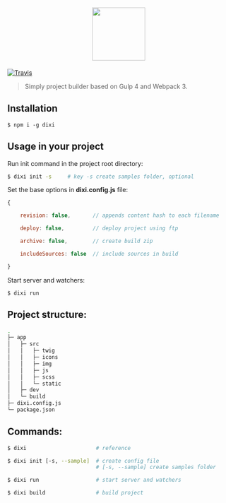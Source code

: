 <h1 align="center">
    <img width="120" height="120" src="https://grigorys.me/images/dixi.png">
</h1>

[![Travis](https://img.shields.io/travis/rust-lang/rust/master.svg?style=flat-square)](https://travis-ci.org/Grigory90/dixi)

> Simply project builder based on Gulp 4 and Webpack 3.

## Installation

```
$ npm i -g dixi
```

## Usage in your project

Run init command in the project root directory:

``` bash
$ dixi init -s     # key -s create samples folder, optional
```

Set the base options in **dixi.config.js** file:

``` javascript
{

    revision: false,       // appends content hash to each filename

    deploy: false,         // deploy project using ftp

    archive: false,        // create build zip

    includeSources: false  // include sources in build

}
```

Start server and watchers:

```
$ dixi run
```

## Project structure:

``` bash
.
├─ app                   
│   ├─ src
│   │   ├─ twig
│   │   ├─ icons
│   │   ├─ img
│   │   ├─ js
│   │   ├─ scss
│   │   └─ static
│   ├─ dev          
│   └─ build
├─ dixi.config.js
└─ package.json
```

## Commands:

``` bash
$ dixi                      # reference

$ dixi init [-s, --sample]  # create config file
                            # [-s, --sample] create samples folder

$ dixi run                  # start server and watchers

$ dixi build                # build project
```
